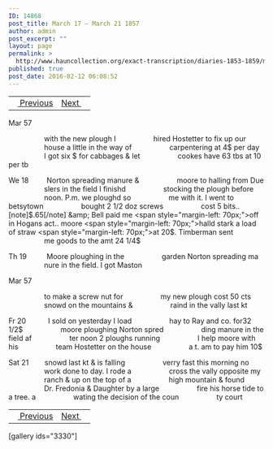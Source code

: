 ```yaml
---
ID: 14868
post_title: March 17 – March 21 1857
author: admin
post_excerpt: ""
layout: page
permalink: >
  http://www.hauncollection.org/exact-transcription/diaries-1853-1859/march-17-march-21-1857/
published: true
post_date: 2016-02-12 06:08:52
---
```

<table style="width: 100%;" align="center">
<tbody>
<tr>
<td><a href="http://www.hauncollection.org/version-2/diaries-1853-1859/march-10-march-17-1857/"><img src="https://lh3.googleusercontent.com/-EFJpxxNiPNw/VqgtWBCZrMI/AAAAAAAAAFU/WfY4lPFWWkg/s800-Ic42/Soeb-Plain-Arrows-8-10px.png" alt="" width="10" height="10" /> Previous</a></td>
<td style="text-align: right;"><a href="http://www.hauncollection.org/version-2/diaries-1853-1859/march-21-march-25-1857/">Next <img src="https://lh3.googleusercontent.com/-67k0cYlpXHw/VqgtWKz1MXI/AAAAAAAAAFU/k9PW_Piyurk/s800-Ic42/Soeb-Plain-Arrows-5-10px.png" alt="" width="10" height="10" /></a></td>
</tr>
</tbody>
</table>
Mar 57

<span style="margin-left: 70px;">with the new plough I
<span style="margin-left: 70px;">hired Hostetter to fix up our
<span style="margin-left: 70px;">house a little in the way of
<span style="margin-left: 70px;">carpentering at 4$ per day
<span style="margin-left: 70px;">I got six $ for cabbages &amp; let
<span style="margin-left: 70px;">cookes have 63 tbs at 10 per tb</span></span></span></span></span></span>

We 18         Norton spreading manure &amp;
<span style="margin-left: 70px;">moore to halling from Due
<span style="margin-left: 70px;">slers in the field I finishd
<span style="margin-left: 70px;">stocking the plough before
<span style="margin-left: 70px;">noon. P.m. we ploughd so
<span style="margin-left: 70px;">me with it. I went to betsytown
<span style="margin-left: 70px;">bought 2 1/2 doz screws
<span style="margin-left: 70px;">cost 5 bits..[note]$.65[/note] &amp; Bell paid me
<span style="margin-left: 70px;">off in Hogans act.. moore
<span style="margin-left: 70px;">halld stark a load of straw
<span style="margin-left: 70px;">at 20$. Timberman sent
<span style="margin-left: 70px;">me goods to the amt 24 1/4$</span></span></span></span></span></span></span></span></span></span></span>

Th 19          Moore ploughing in the
<span style="margin-left: 70px;">garden Norton spreading ma
<span style="margin-left: 70px;">nure in the field. I got Maston</span></span>

Mar 57

<span style="margin-left: 70px;">to make a screw nut for
<span style="margin-left: 70px;">my new plough cost 50 cts
<span style="margin-left: 70px;">snowd on the mountains &amp;
<span style="margin-left: 70px;">raind in the vally last kt</span></span></span></span>

Fr 20           I sold on yesterday I load
<span style="margin-left: 70px;">hay to Ray and co. for32 1/2$
<span style="margin-left: 70px;">moore ploughing Norton spred
<span style="margin-left: 70px;">ding manure in the field af
<span style="margin-left: 70px;">ter noon 2 ploughs running
<span style="margin-left: 70px;">I help moore with his
<span style="margin-left: 70px;">team Hostetter on the house
<span style="margin-left: 70px;">a t. am to pay him 10$</span></span></span></span></span></span></span>

Sat 21        snowd last kt &amp; is falling
<span style="margin-left: 70px;">verry fast this morning no
<span style="margin-left: 70px;">work done to day. I rode a
<span style="margin-left: 70px;">cross the vally opposite my
<span style="margin-left: 70px;">ranch &amp; up on the top of a
<span style="margin-left: 70px;">high mountain &amp; found
<span style="margin-left: 70px;">Dr. Fredonia &amp; Daughter by a large
<span style="margin-left: 70px;">fire his horse tide to a tree. a
<span style="margin-left: 70px;">wating the decision of the coun
<span style="margin-left: 70px;">ty court</span></span></span></span></span></span></span></span></span>
<table style="width: 100%;" align="center">
<tbody>
<tr>
<td><a href="http://www.hauncollection.org/version-2/diaries-1853-1859/march-10-march-17-1857/"><img src="https://lh3.googleusercontent.com/-EFJpxxNiPNw/VqgtWBCZrMI/AAAAAAAAAFU/WfY4lPFWWkg/s800-Ic42/Soeb-Plain-Arrows-8-10px.png" alt="" width="10" height="10" /> Previous</a></td>
<td style="text-align: right;"><a href="http://www.hauncollection.org/version-2/diaries-1853-1859/march-21-march-25-1857/">Next <img src="https://lh3.googleusercontent.com/-67k0cYlpXHw/VqgtWKz1MXI/AAAAAAAAAFU/k9PW_Piyurk/s800-Ic42/Soeb-Plain-Arrows-5-10px.png" alt="" width="10" height="10" /></a></td>
</tr>
</tbody>
</table>
[gallery ids="3330"]